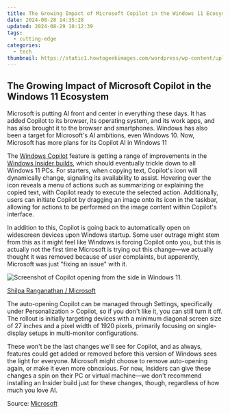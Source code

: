 ```yaml
---
title: The Growing Impact of Microsoft Copilot in the Windows 11 Ecosystem
date: 2024-08-28 14:35:28
updated: 2024-08-29 10:12:39
tags:
  - cutting-edge
categories:
  - tech
thumbnail: https://static1.howtogeekimages.com/wordpress/wp-content/uploads/2024/01/microsoft-copilot-logo.jpg
---
```


## The Growing Impact of Microsoft Copilot in the Windows 11 Ecosystem

Microsoft is putting AI front and center in everything these days. It has added Copilot to its browser, its operating system, and its work apps, and has also brought it to the browser and smartphones. Windows has also been a target for Microsoft's AI ambitions, even Windows 10\. Now, Microsoft has more plans for its Copilot AI in Windows 11

 The [Windows Copilot](https://vimeo-videos.techidaily.com/new-2024-approved-ultimate-vimeo-cutting-suite-revealed/) feature is getting a range of improvements in the [Windows Insider builds](https://tiktok-clips.techidaily.com/2024-approved-deciphering-tiktoks-pfp-code-a-thorough-analysis/), which should eventually trickle down to all Windows 11 PCs. For starters, when copying text, Copilot's icon will dynamically change, signaling its availability to assist. Hovering over the icon reveals a menu of actions such as summarizing or explaining the copied text, with Copilot ready to execute the selected action. Additionally, users can initiate Copilot by dragging an image onto its icon in the taskbar, allowing for actions to be performed on the image content within Copilot's interface.

 In addition to this, Copilot is going back to automatically open on widescreen devices upon Windows startup. Some user outrage might stem from this as it might feel like Windows is forcing Copilot onto you, but this is actually not the first time Microsoft is trying out this change—we actually thought it was removed because of user complaints, but apparently, Microsoft was just "fixing an issue" with it.

![Screenshot of Copilot opening from the side in Windows 11.](https://static1.howtogeekimages.com/wordpress/wp-content/uploads/2024/02/gfrfxu3baai3i8_-1.jpg) 

[Shilpa Ranganathan / Microsoft](https://twitter.com/ShilpaRan/status/1754932739625910653)

 The auto-opening Copilot can be managed through Settings, specifically under Personalization > Copilot, so if you don't like it, you can still turn it off. The rollout is initially targeting devices with a minimum diagonal screen size of 27 inches and a pixel width of 1920 pixels, primarily focusing on single-display setups in multi-monitor configurations.

 These won't be the last changes we'll see for Copilot, and as always, features could get added or removed before this version of Windows sees the light for everyone. Microsoft might choose to remove auto-opening again, or make it even more obnoxious. For now, Insiders can give these changes a spin on their PC or virtual machine—we don't recommend installing an Insider build just for these changes, though, regardless of how much you love AI.

 Source: [Microsoft](https://blogs.windows.com/windows-insider/2024/02/08/announcing-windows-11-insider-preview-build-26052-canary-and-dev-channels/)

<ins class="adsbygoogle"
     style="display:block"
     data-ad-format="autorelaxed"
     data-ad-client="ca-pub-7571918770474297"
     data-ad-slot="1223367746"></ins>



<ins class="adsbygoogle"
     style="display:block"
     data-ad-client="ca-pub-7571918770474297"
     data-ad-slot="8358498916"
     data-ad-format="auto"
     data-full-width-responsive="true"></ins>
